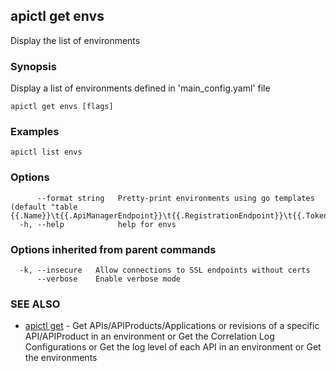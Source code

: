 ## apictl get envs

Display the list of environments

### Synopsis

Display a list of environments defined in 'main_config.yaml' file

```
apictl get envs [flags]
```

### Examples

```
apictl list envs
```

### Options

```
      --format string   Pretty-print environments using go templates (default "table {{.Name}}\t{{.ApiManagerEndpoint}}\t{{.RegistrationEndpoint}}\t{{.TokenEndpoint}}\t{{.PublisherEndpoint}}\t{{.ApplicationEndpoint}}\t{{.AdminEndpoint}}\t{{.MiManagementEndpoint}}")
  -h, --help            help for envs
```

### Options inherited from parent commands

```
  -k, --insecure   Allow connections to SSL endpoints without certs
      --verbose    Enable verbose mode
```

### SEE ALSO

* [apictl get](apictl_get.md)	 - Get APIs/APIProducts/Applications or revisions of a specific API/APIProduct in an environment or Get the Correlation Log Configurations or Get the log level of each API in an environment or Get the environments

